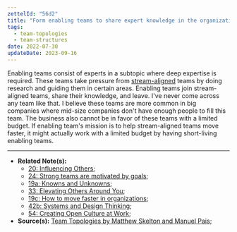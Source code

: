 ```yaml
---
zettelId: "56d2"
title: "Form enabling teams to share expert knowledge in the organization"
tags:
  - team-topologies
  - team-structures
date: 2022-07-30
updateDate: 2023-09-16
---
```


Enabling teams consist of experts in a subtopic where deep expertise is required. These teams take pressure from [stream-aligned](/notes/56d1/) teams by doing research and guiding them in certain areas. Enabling teams join stream-aligned teams, share their knowledge, and leave. I've never come across any team like that. I believe these teams are more common in big companies where mid-size companies don't have enough people to fill this team. The business also cannot be in favor of these teams with a limited budget. If enabling team's mission is to help stream-aligned teams move faster, it might actually work with a limited budget by having short-living enabling teams.

---

- **Related Note(s):**
  - [20: Influencing Others](/notes/20/);
  - [24: Strong teams are motivated by goals](/notes/24/);
  - [19a: Knowns and Unknowns](/notes/19a/);
  - [33: Elevating Others Around You](/notes/33/);
  - [19c: How to move faster in organizations](/notes/19c/);
  - [42b: Systems and Design Thinking](/notes/42b/);
  - [54: Creating Open Culture at Work](/notes/54/);
- **Source(s):** [Team Topologies by Matthew Skelton and Manuel Pais](/books/team-topologies-book-review-summary-and-notes/);
